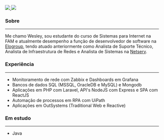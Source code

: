 <a href="https://www.linkedin.com/in/wesley-lima-960112199/">
  <img src="https://img.shields.io/badge/LinkedIn-0077B5?style=for-the-badge&amp;logo=linkedin&amp;logoColor=white" style="max-width:100%;">
</a>
<a href="mailto:w.freitas.lima@gmail.com">
  <img src="https://img.shields.io/badge/Gmail-D14836?style=for-the-badge&logo=gmail&logoColor=white" style="max-width:100%;">
</a>

### Sobre
***
Me chamo Wesley, sou estudante do curso de Sistemas para Internet na FAM e atualmente desempenho a função de desenvolvedor de software na <a href="https://www.linkedin.com/company/elo-group/mycompany/">Elogroup</a>, tendo atuado anteriormente como Analista de Suporte Técnico, Analista de Infraestrutura de Redes e Analista de Sistemas na <a href="https://www.linkedin.com/company/netserv/">Netserv</a>. 

### Experiência
***
+ Monitoramento de rede com Zabbix e Dashboards em Grafana
+ Bancos de dados SQL (MSSQL, OracleDB e MySQL) e Mongodb
+ Aplicações em PHP com Laravel, API's NodeJS com Express e SPA com ReactJS
+ Automação de processos em RPA com UiPath
+ Aplicações em OutSystems (Traditional Web e Reactive)

### Em estudo
*** 
+ Java
